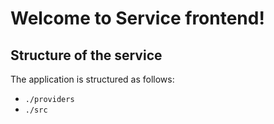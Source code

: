 # Welcome to Service frontend!

## Structure of the service

The application is structured as follows:

- `./providers`
- `./src`
